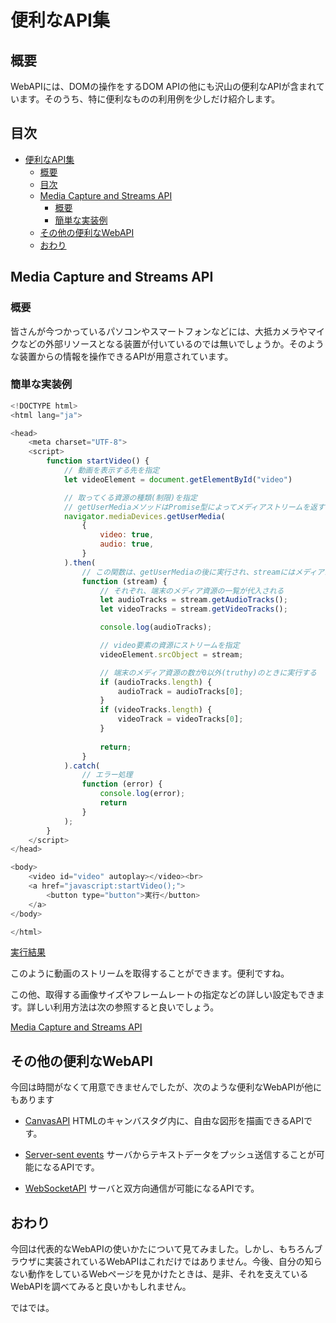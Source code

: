 # 便利なAPI集
## 概要
WebAPIには、DOMの操作をするDOM APIの他にも沢山の便利なAPIが含まれています。そのうち、特に便利なものの利用例を少しだけ紹介します。

## 目次
<!-- TOC -->

- [便利なAPI集](#便利なapi集)
    - [概要](#概要)
    - [目次](#目次)
    - [Media Capture and Streams API](#media-capture-and-streams-api)
        - [概要](#概要-1)
        - [簡単な実装例](#簡単な実装例)
    - [その他の便利なWebAPI](#その他の便利なwebapi)
    - [おわり](#おわり)

<!-- /TOC -->

## Media Capture and Streams API 
### 概要
皆さんが今つかっているパソコンやスマートフォンなどには、大抵カメラやマイクなどの外部リソースとなる装置が付いているのでは無いでしょうか。そのような装置からの情報を操作できるAPIが用意されています。

### 簡単な実装例

```js
<!DOCTYPE html>
<html lang="ja">

<head>
    <meta charset="UTF-8">
    <script>
        function startVideo() {
            // 動画を表示する先を指定
            let videoElement = document.getElementById("video")

            // 取ってくる資源の種類(制限)を指定
            // getUserMediaメソッドはPromise型によってメディアストリームを返す
            navigator.mediaDevices.getUserMedia(
                {
                    video: true,
                    audio: true,
                }
            ).then(
                // この関数は、getUserMediaの後に実行され、streamにはメディアストーリームが実行される
                function (stream) {
                    // それぞれ、端末のメディア資源の一覧が代入される
                    let audioTracks = stream.getAudioTracks();
                    let videoTracks = stream.getVideoTracks();

                    console.log(audioTracks);

                    // video要素の資源にストリームを指定
                    videoElement.srcObject = stream;

                    // 端末のメディア資源の数が0以外(truthy)のときに実行する
                    if (audioTracks.length) {
                        audioTrack = audioTracks[0];
                    }
                    if (videoTracks.length) {
                        videoTrack = videoTracks[0];
                    }
                    
                    return;
                }
            ).catch(
                // エラー処理
                function (error) {
                    console.log(error);
                    return
                }
            );
        }
    </script>
</head>

<body>
    <video id="video" autoplay></video><br>
    <a href="javascript:startVideo();">
        <button type="button">実行</button>
    </a>
</body>

</html>
```

[実行結果](html/media_stream.html)

このように動画のストリームを取得することができます。便利ですね。

この他、取得する画像サイズやフレームレートの指定などの詳しい設定もできます。詳しい利用方法は次の参照すると良いでしょう。

[Media Capture and Streams API](https://developer.mozilla.org/ja/docs/Web/API/Media_Streams_API)

## その他の便利なWebAPI

今回は時間がなくて用意できませんでしたが、次のような便利なWebAPIが他にもあります

- [CanvasAPI](https://developer.mozilla.org/ja/docs/Web/API/Canvas_API)
HTMLのキャンバスタグ内に、自由な図形を描画できるAPIです。

- [Server-sent events](https://developer.mozilla.org/ja/docs/Web/API/Server-sent_events)
サーバからテキストデータをプッシュ送信することが可能になるAPIです。

- [WebSocketAPI](https://developer.mozilla.org/ja/docs/Web/API/WebSockets_API)
サーバと双方向通信が可能になるAPIです。

## おわり
今回は代表的なWebAPIの使いかたについて見てみました。しかし、もちろんブラウザに実装されているWebAPIはこれだけではありません。今後、自分の知らない動作をしているWebページを見かけたときは、是非、それを支えているWebAPIを調べてみると良いかもしれません。

ではでは。